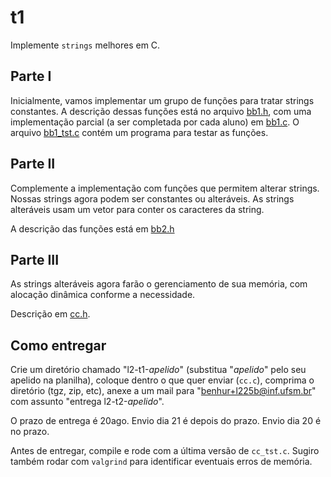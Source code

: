 # t1

Implemente `strings` melhores em C.

## Parte I

Inicialmente, vamos implementar um grupo de funções para tratar strings constantes.
A descrição dessas funções está no arquivo [bb1.h](Codigo/bb1.h), com uma implementação
parcial (a ser completada por cada aluno) em [bb1.c](Codigo/bb1.c).
O arquivo [bb1_tst.c](Codigo/bb1_tst.c) contém um programa para testar as funções.

## Parte II

Complemente a implementação com funções que permitem alterar strings.
Nossas strings agora podem ser constantes ou alteráveis.
As strings alteráveis usam um vetor para conter os caracteres da string.

A descrição das funções está em [bb2.h](Codigo/bb2.h)

## Parte III

As strings alteráveis agora farão o gerenciamento de sua memória, com alocação dinâmica conforme a necessidade.

Descrição em [cc.h](Codigo/cc.h).

## Como entregar

Crie um diretório chamado "l2-t1-*apelido*" (substitua "*apelido*" pelo seu apelido na planilha), coloque dentro o que quer enviar (`cc.c`), comprima o diretório (tgz, zip, etc), anexe a um mail para "benhur+l225b@inf.ufsm.br" com assunto "entrega l2-t2-*apelido*".

O prazo de entrega é 20ago. Envio dia 21 é depois do prazo. Envio dia 20 é no prazo.

Antes de entregar, compile e rode com a última versão de `cc_tst.c`.
Sugiro também rodar com `valgrind` para identificar eventuais erros de memória.
